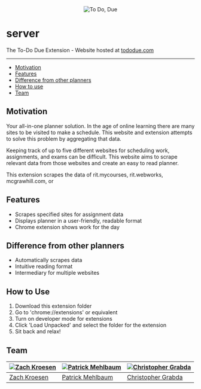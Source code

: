 <div align="center">
	<img src="./LogoReadMe.png" alt="To Do, Due"/>
</div>

# server
The To-Do Due Extension - Website hosted at [tododue.com](https://tododue.com)

---

<!-- TOC -->

- [Motivation](#motivation)
- [Features](#features)
- [Difference from other planners](#difference-from-other-planners)
- [How to use](#How-to-use)
- [Team](#team)

<!-- /TOC -->

## Motivation

Your all-in-one planner solution. In the age of online learning there are many sites to be visited to make a schedule. This website and extension attempts to solve this problem by aggregating that data.

Keeping track of up to five different websites for scheduling work, assignments, and exams can be difficult. This website aims to scrape relevant data from those websites and create an easy to read planner.

This extension scrapes the data of rit.mycourses, rit.webworks, mcgrawhill.com, or 

## Features

- Scrapes specified sites for assignment data
- Displays planner in a user-friendly, readable format
- Chrome extension shows work for the day

## Difference from other planners

- Automatically scrapes data
- Intuitive reading format
- Intermediary for multiple websites

## How to Use

1. Download this extension folder
2. Go to 'chrome://extensions' or equivalent
3. Turn on developer mode for extensions
4. Click 'Load Unpacked' and select the folder for the extension
5. Sit back and relax!

## Team

| [![Zach Kroesen](https://github.com/GlitchyCzE.png?size=100)](https://github.com/GlitchyCzE) | [![Patrick Mehlbaum](https://github.com/pmehlb.png?size=100)](https://github.com/pmehlb) | [![Christopher Grabda](https://github.com/CGrabda.png?size=100)](https://github.com/CGrabda) |
| ----------------------------------------------------------------------------------- | ------------------------------------------------------------------------------------------------- | ----------------------------------------------------------------------------------------- |
| [Zach Kroesen](https://zachkroesen.com/)                                               | [Patrick Mehlbaum](https://patrickm.xyz/)                                                   | [Christopher Grabda](https://www.linkedin.com/in/christopher-grabda/)                         |
